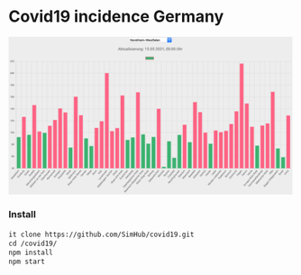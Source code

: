 # Covid19 incidence Germany

![covid19 image](/img/covid19.png)

### Install

```
it clone https://github.com/SimHub/covid19.git
cd /covid19/
npm install
npm start
```

